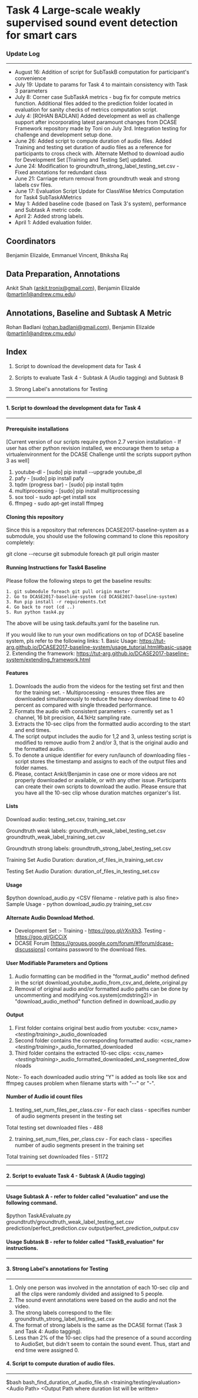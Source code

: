 
# Task 4 Large-scale weakly supervised sound event detection for smart cars

### Update Log 
-----------------

* August 16: Addition of script for SubTaskB computation for participant's convenience
* July 19: Update to params for Task 4 to maintain consistency with Task 3 parameters
* July 8: Corner case SubTaskA metrics - bug fix for compute metrics function. Additional files added to the prediction folder located in evaluation for sanity checks of metrics computation script. 
* July 4: [ROHAN BADLANI] Added development as well as challenge support after incorporating latest paramount changes from DCASE Framework repository made by Toni on July 3rd. Integration testing for challenge and development setup done.  
* June 26: Added script to compute duration of audio files. Added Training and testing set duration of audio files as a reference for participants to cross check with. Alternate Method to download audio for Development Set [Training and Testing Set] updated.  
* June 24: Modification to groundtruth_strong_label_testing_set.csv - Fixed annotations for redundant class
* June 21: Carriage return removal from groundtruth weak and strong labels csv files. 
* June 17: Evaluation Script Update for ClassWise Metrics Computation for Task4 SubTaskAMetrics
* May 1: Added baseline code (based on Task 3's system), performance and Subtask A metric code.
* April 2: Added strong labels.
* April 1: Added evaluation folder. 

## Coordinators

Benjamin Elizalde, Emmanuel Vincent, Bhiksha Raj

## Data Preparation, Annotations

Ankit Shah (ankit.tronix@gmail.com), Benjamin Elizalde (bmartin1@andrew.cmu.edu)

## Annotations, Baseline and Subtask A Metric

Rohan Badlani (rohan.badlani@gmail.com), Benjamin Elizalde (bmartin1@andrew.cmu.edu)

## Index
1. Script to download the development data for Task 4

2. Scripts to evaluate Task 4 - Subtask A (Audio tagging) and Subtask B

3. Strong Label's annotations for Testing


-------------------------------------------------


#### 1. Script to download the development data for Task 4
-------------------------------------------------

#### Prerequisite installations
[Current version of our scripts require python 2.7 version installation - If user has other python revision installed, we encourage them to setup a virtualenvironment for the DCASE Challenge until the scripts support python 3 as well] 
1. youtube-dl - [sudo] pip install --upgrade youtube_dl
2. pafy -  [sudo] pip install pafy
3. tqdm (progress bar) -  [sudo] pip install tqdm
4. multiprocessing - [sudo] pip install multiprocessing
5. sox tool - sudo apt-get install sox
6. ffmpeg - sudo apt-get install ffmpeg 

#### Cloning this repository

Since this is a repository that references DCASE2017-baseline-system as a submodule, you should use the following command to clone this repository completely:

git clone --recurse <repo link>
git submodule foreach git pull origin master

#### Running Instructions for Task4 Baseline

Please follow the following steps to get the baseline results:

	1. git submodule foreach git pull origin master
	2. Go to DCASE2017-baseline-system (cd DCASE2017-baseline-system)
	3. Run pip install -r requirements.txt
	4. Go back to root (cd ..)
	5. Run python task4.py

The above will be using task.defaults.yaml for the baseline run.

If you would like to run your own modifications on top of DCASE baseline system, pls refer to the following links:
	1. Basic Usage: https://tut-arg.github.io/DCASE2017-baseline-system/usage_tutorial.html#basic-usage
	2. Extending the framework: https://tut-arg.github.io/DCASE2017-baseline-system/extending_framework.html
  
#### Features

1. Downloads the audio from the videos for the testing set first and then for the training set. - Multiprocessing - ensures three files are downloaded simultaneously to reduce the heavy download time to 40 percent as compared with single threaded performance.  
2. Formats the audio with consistent parameters - currently set as 1 channel, 16 bit precision, 44.1kHz sampling rate. 
3. Extracts the 10-sec clips from the formatted audio according to the start and end times.  
4. The script output includes the audio for 1,2 and 3, unless testing script is modified to remove audio from 2 and/or 3, that is the original audio and the formatted audio. 
5. To denote a unique identifier for every run/launch of downloading files - script stores the timestamp and assigns to each of the output files and folder names.  
6. Please, contact Ankit/Benjamin in case one or more videos are not properly downloaded or available, or with any other issue. Participants can create their own scripts to download the audio. Please ensure that you have all the 10-sec clip whose duration matches organizer's list. 

#### Lists

Download audio: testing_set.csv, training_set.csv

Groundtruth weak labels: groundtruth_weak_label_testing_set.csv groundtruth_weak_label_training_set.csv

Groundtruth strong labels: groundtruth_strong_label_testing_set.csv

Training Set Audio Duration: duration_of_files_in_training_set.csv

Testing Set Audio Duration: duration_of_files_in_testing_set.csv

#### Usage

$python download_audio.py  <CSV filename - relative path is also fine>
Sample Usage -  python download_audio.py training_set.csv 

#### Alternate Audio Download Method. 

* Development Set :- Training - https://goo.gl/rXnXh3. Testing - https://goo.gl/GiCCiX
* DCASE Forum [https://groups.google.com/forum/#!forum/dcase-discussions] contains password to the download files. 

#### User Modifiable Parameters and Options 

1. Audio formatting can be modified in the "format_audio" method defined in the script download_youtube_audio_from_csv_and_delete_original.py
2. Removal of original audio and/or formatted audio paths can be done by uncommenting and modifying <os.system(cmdstring2)> in "download_audio_method" function defined in download_audio.py

#### Output

1. First folder contains original best audio from youtube: 
<csv_name>_<testing/training>_<timestamp>_audio_downloaded 
2. Second folder contains the corresponding formatted audio:
<csv_name>_<testing/training>_<timestamp>_audio_formatted_downloaded
3. Third folder contains the extracted 10-sec clips:
<csv_name>_<testing/training>_<timestamp>_audio_formatted_downloaded_and_ssegmented_downloads

Note:- To each downloaded audio string "Y" is added as tools like sox and ffmpeg causes problem when filename starts with "--" or "-". 

#### Number of Audio id count files 

1. testing_set_num_files_per_class.csv - For each class - specifies number of audio segments present in the testing set

Total testing set downloaded files - 488

2. training_set_num_files_per_class.csv - For each class - specifies number of audio segments present in the training set

Total training set downloaded files - 51172

-------------------------------------------------


#### 2. Script to evaluate Task 4 - Subtask A (Audio tagging)
-------------------------------------------------

#### Usage Subtask A - refer to folder called "evaluation" and use the following command.

$python TaskAEvaluate.py groundtruth/groundtruth_weak_label_testing_set.csv prediction/perfect_prediction.csv output/perfect_prediction_output.csv

#### Usage Subtask B - refer to folder called "TaskB_evaluation" for instructions.

-------------------------------------------------


#### 3. Strong Label's annotations for Testing
-------------------------------------------------

1. Only one person was involved in the annotation of each 10-sec clip and all the clips were randomly divided and assigned to 5 people. 
2. The sound event annotations were based on the audio and not the video.
3. The strong labels correspond to the file: groundtruth_strong_label_testing_set.csv
4. The format of strong labels is the same as the DCASE format (Task 3 and Task 4: Audio tagging).
5. Less than 2% of the 10-sec clips had the presence of a sound according to AudioSet, but didn't seem to contain the sound event. Thus, start and end time were assigned 0.

#### 4. Script to compute duration of audio files. 
--------------------------------------------------

$bash bash_find_duration_of_audio_file.sh <training/testing/evaluation> \<Audio Path\> \<Output Path where duration list will be written\>

 
